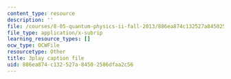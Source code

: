 ```yaml
---
content_type: resource
description: ''
file: /courses/8-05-quantum-physics-ii-fall-2013/886ea874c132527a84502586dfaa2c56_ZTNip78TUvA.vtt
file_type: application/x-subrip
learning_resource_types: []
ocw_type: OCWFile
resourcetype: Other
title: 3play caption file
uid: 886ea874-c132-527a-8450-2586dfaa2c56
---
```

